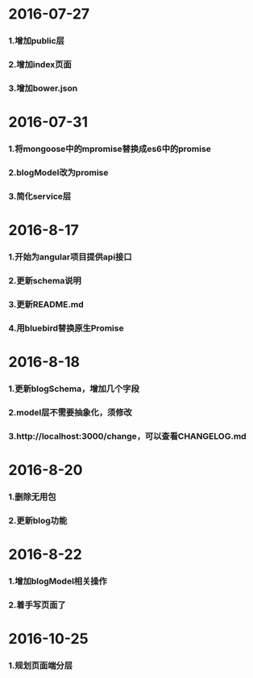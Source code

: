 2016-07-27
=====
### 1.增加public层
### 2.增加index页面
### 3.增加bower.json

2016-07-31
=====
### 1.将mongoose中的mpromise替换成es6中的promise
### 2.blogModel改为promise
### 3.简化service层

2016-8-17
=====
### 1.开始为angular项目提供api接口
### 2.更新schema说明
### 3.更新README.md
### 4.用bluebird替换原生Promise

2016-8-18
=====
### 1.更新blogSchema，增加几个字段
### 2.model层不需要抽象化，须修改
### 3.http://localhost:3000/change，可以查看CHANGELOG.md

2016-8-20
=========
### 1.删除无用包
### 2.更新blog功能

2016-8-22
=========
### 1.增加blogModel相关操作
### 2.着手写页面了

2016-10-25
=========
### 1.规划页面端分层

